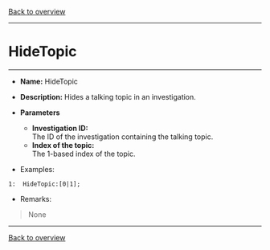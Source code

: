 [Back to overview](index.md)

---
# HideTopic
---
- **Name:** HideTopic
- **Description:** Hides a talking topic in an investigation.
- **Parameters**
  - **Investigation ID:**  
    The ID of the investigation containing the talking topic.
  - **Index of the topic:**  
    The 1-based index of the topic.

- Examples:
```
1:  HideTopic:[0|1];
```

- Remarks:
> None

---
[Back to overview](index.md)
